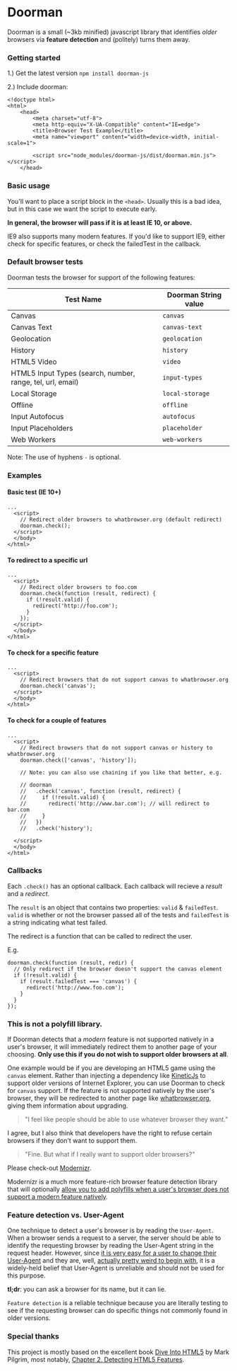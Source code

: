 # Doorman

Doorman is a small (~3kb minified) javascript library that identifies *older* browsers via **feature detection** and (politely) turns them away.

### Getting started

1.) Get the latest version `npm install doorman-js`

2.) Include doorman:

```
<!doctype html>
<html>
    <head>
        <meta charset="utf-8">
        <meta http-equiv="X-UA-Compatible" content="IE=edge">
        <title>Browser Test Example</title>
        <meta name="viewport" content="width=device-width, initial-scale=1">

        <script src="node_modules/doorman-js/dist/doorman.min.js"></script>
    </head>
```

### Basic usage

You'll want to place a script block in the `<head>`. Usually this is a bad idea, but in this case we want the script to execute early.

**In general, the browser will pass if it is at least IE 10, or above.**

IE9 also supports many modern features. If you'd like to support IE9, either check for specific features, or check the failedTest in the callback.

### Default browser tests

Doorman tests the browser for support of the following features:

| Test Name | Doorman String value |
| --- | --- | 
| Canvas | `canvas` |
| Canvas Text | `canvas-text` |
| Geolocation | `geolocation` |
| History | `history` |
| HTML5 Video | `video` |
| HTML5 Input Types (search, number, range, tel, url, email) | `input-types` |
| Local Storage | `local-storage` |
| Offline | `offline` |
| Input Autofocus | `autofocus` |
| Input Placeholders | `placeholder` |
| Web Workers | `web-workers` | 

Note: The use of hyphens `-` is optional.

### Examples

#### Basic test (IE 10+)

```
...
  <script>
    // Redirect older browsers to whatbrowser.org (default redirect)
    doorman.check();
  </script>
  </body>
</html>
```

#### To redirect to a specific url

```
...
  <script>
    // Redirect older browsers to foo.com
    doorman.check(function (result, redirect) {
      if (!result.valid) {
        redirect('http://foo.com');
      }
    });
  </script>
  </body>
</html>
```

#### To check for a specific feature

```
...
  <script>
    // Redirect browsers that do not support canvas to whatbrowser.org
    doorman.check('canvas');
  </script>
  </body>
</html>
```

#### To check for a couple of features

```
...
  <script>
    // Redirect browsers that do not support canvas or history to whatbrowser.org
    doorman.check(['canvas', 'history']);
    
    // Note: you can also use chaining if you like that better, e.g.
    
    // doorman
    //   .check('canvas', function (result, redirect) {
    //     if (!result.valid) { 
    //       redirect('http://www.bar.com'); // will redirect to bar.com
    //     } 
    //   })
    //   .check('history');
    
  </script>
  </body>
</html>
```

### Callbacks

Each `.check()` has an optional callback. Each callback will recieve a *result* and a *redirect*.

The `result` is an object that contains two properties: `valid` & `failedTest`. `valid` is whether or not the browser passed all of the tests and `failedTest` is a string indicating what test failed.

The redirect is a function that can be called to redirect the user.

E.g.

```
doorman.check(function (result, redir) {
  // Only redirect if the browser doesn't support the canvas element
  if (!result.valid) {
    if (result.failedTest === 'canvas') {
      redirect('http://www.foo.com');
    }  
  }
});
```

### This is not a polyfill library.

If Doorman detects that a *modern* feature is not supported natively in a user's browser, it will immediately redirect them to another page of your choosing. **Only use this if you do not wish to support older browsers at all**.

One example would be if you are developing an HTML5 game using the `canvas` element. Rather than injecting a dependency like [KineticJs](http://kineticjs.com/) to support older versions of Internet Explorer, you can use Doorman to check for `canvas` support. If the feature is not supported natively by the user's browser, they will be redirected to another page like [whatbrowser.org](http://www.whatbrowser.org), giving them information about upgrading.

> "I feel like people should be able to use whatever browser they want."

I agree, but I also think that developers have the right to refuse certain browsers if they don't want to support them.

> "Fine. But what if I really want to support older browsers?"

Please check-out [Modernizr](http://modernizr.com/docs/#whatis).

Modernizr is a much more feature-rich browser feature detection library that will optionally [allow you to add polyfills when a user's browser does not support a modern feature natively](https://github.com/Modernizr/Modernizr/wiki/HTML5-Cross-browser-Polyfills).

### Feature detection vs. User-Agent

One technique to detect a user's browser is by reading the `User-Agent`. When a browser sends a request to a server, the server should be able to identify the requesting browser by reading the User-Agent string in the request header. However, since [it is very easy for a user to change their User-Agent](http://www.howtogeek.com/113439/how-to-change-your-browsers-user-agent-without-installing-any-extensions/) and they are, well, [actually pretty weird to begin with](http://webaim.org/blog/user-agent-string-history/), it is a widely-held belief that User-Agent is unreliable and should not be used for this purpose.

**tl;dr**: you can ask a browser for its name, but it can lie.

`Feature detection` is a reliable technique because you are literally testing to see if the requesting browser can do specific things not commonly found in older versions.

### Special thanks

This project is mostly based on the excellent book [Dive Into HTML5](http://diveintohtml5.info/index.html) by Mark Pilgrim, most notably, [Chapter 2. Detecting HTML5 Features](http://diveintohtml5.info/detect.html).
